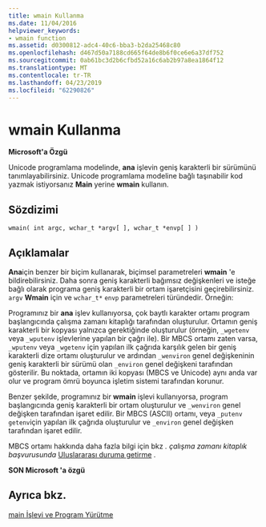 ```yaml
---
title: wmain Kullanma
ms.date: 11/04/2016
helpviewer_keywords:
- wmain function
ms.assetid: d0300812-adc4-40c6-bba3-b2da25468c80
ms.openlocfilehash: d467d50a7188cd665f64de8b6f0ce6e6a37df752
ms.sourcegitcommit: 0ab61bc3d2b6cfbd52a16c6ab2b97a8ea1864f12
ms.translationtype: MT
ms.contentlocale: tr-TR
ms.lasthandoff: 04/23/2019
ms.locfileid: "62290826"
---
```

# <a name="using-wmain"></a>wmain Kullanma

**Microsoft'a Özgü**

Unicode programlama modelinde, **ana** işlevin geniş karakterli bir sürümünü tanımlayabilirsiniz. Unicode programlama modeline bağlı taşınabilir kod yazmak istiyorsanız **Main** yerine **wmain** kullanın.

## <a name="syntax"></a>Sözdizimi

```
wmain( int argc, wchar_t *argv[ ], wchar_t *envp[ ] )
```

## <a name="remarks"></a>Açıklamalar

**Ana**için benzer bir biçim kullanarak, biçimsel parametreleri **wmain** 'e bildirebilirsiniz. Daha sonra geniş karakterli bağımsız değişkenleri ve isteğe bağlı olarak programa geniş karakterli bir ortam işaretçisini geçirebilirsiniz. `argv` **Wmain** için ve `wchar_t*` `envp` parametreleri türündedir. Örneğin:

Programınız bir **ana** işlev kullanıyorsa, çok baytlı karakter ortamı program başlangıcında çalışma zamanı kitaplığı tarafından oluşturulur. Ortamın geniş karakterli bir kopyası yalnızca gerektiğinde oluşturulur (örneğin, `_wgetenv` veya `_wputenv` işlevlerine yapılan bir çağrı ile). Bir MBCS ortamı zaten varsa, `_wputenv` veya `_wgetenv` için yapılan ilk çağrıda karşılık gelen bir geniş karakterli dize ortamı oluşturulur ve ardından `_wenviron` genel değişkeninin geniş karakterli bir sürümü olan `_environ` genel değişkeni tarafından gösterilir. Bu noktada, ortamın iki kopyası (MBCS ve Unicode) aynı anda var olur ve program ömrü boyunca işletim sistemi tarafından korunur.

Benzer şekilde, programınız bir **wmain** işlevi kullanıyorsa, program başlangıcında geniş karakterli bir ortam oluşturulur ve `_wenviron` genel değişken tarafından işaret edilir. Bir MBCS (ASCII) ortamı, veya `_putenv` `getenv`için yapılan ilk çağrıda oluşturulur ve `_environ` genel değişken tarafından işaret edilir.

MBCS ortamı hakkında daha fazla bilgi için bkz *. çalışma zamanı kitaplık başvurusunda* [Uluslararası duruma getirme](../c-runtime-library/internationalization.md) .

**SON Microsoft 'a özgü**

## <a name="see-also"></a>Ayrıca bkz.

[main İşlevi ve Program Yürütme](../c-language/main-function-and-program-execution.md)
